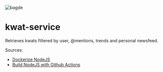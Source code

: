 ![bagde](https://github.com/kwetterr/kwat-service/actions/workflows/node.js.yml/badge.svg)

# kwat-service
Retrieves kwats filtered by user, @mentions, trends and personal newsfeed.

Sources:
- [Dockerize NodeJS](https://nodejs.org/en/docs/guides/nodejs-docker-webapp/)
- [Build NodeJS with Github Actions ](https://dev.to/chathula/how-to-set-up-a-ci-cd-pipeline-for-a-node-js-app-with-github-actions-32h0)
